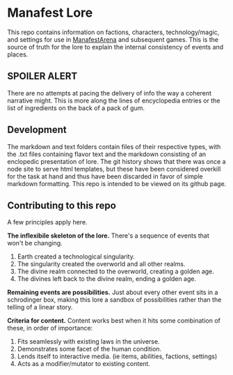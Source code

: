 # Manafest Lore
This repo contains information on factions, characters, technology/magic, and settings for use in [ManafestArena](https://github.com/blukatstudios/ManafestArena) and subsequent games. This is the source of truth for the lore to explain the internal consistency of events and places.

## SPOILER ALERT
There are no attempts at pacing the delivery of info the way a coherent narrative might. This is more along the lines of encyclopedia entries or the list of ingredients on the back of a pack of gum.

## Development
The markdown and text folders contain files of their respective types, with the .txt files containing flavor text and the markdown consisting of an enclopedic presentation of lore. The git history shows that there was once a node site to serve html templates, but these have been considered overkill for the task at hand and thus have been discarded in favor of simple markdown formatting. This repo is intended to be viewed on its github page. 

## Contributing to this repo

A few principles apply here.

**The inflexibile skeleton of the lore.**
There's a sequence of events that won't be changing.
1. Earth created a technological singularity.
2. The singularity created the overworld and all other realms.
3. The divine realm connected to the overworld, creating a golden age.
4. The divines left back to the divine realm, ending a golden age.

**Remaining events are possibilities.**
Just about every other event sits in a schrodinger box, making this lore
a sandbox of possibilities rather than the telling of a linear story.

**Criteria for content.**
Content works best when it hits some combination of these, in order of importance:
1. Fits seamlessly with existing laws in the universe.
2. Demonstrates some facet of the human condition.
3. Lends itself to interactive media. (ie items, abilities, factions, settings)
4. Acts as a modifier/mutator to existing content.